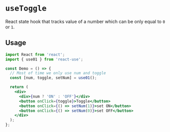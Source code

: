 # `useToggle`

React state hook that tracks value of a number which can be only equal to `0` or `1`.

## Usage

```jsx
import React from 'react';
import { use01 } from 'react-use';

const Demo = () => {
  // Most of time we only use num and toggle
  const [num, toggle, setNum] = use01();

  return (
    <div>
      <div>{num ? 'ON' : 'OFF'}</div>
      <button onClick={toggle}>Toggle</button>
      <button onClick={() => setNum(1)}>set ON</button>
      <button onClick={() => setNum(0)}>set OFF</button>
    </div>
  );
};
```
